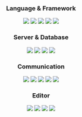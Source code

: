 <!-- ### Hi there 👋 -->

<div align="center">
    <h3>Language & Framework</h3><img src="https://img.shields.io/badge/Python-224766?style=appveyor&logo=Python&logoColor=4784B7">
    <img src="https://img.shields.io/badge/Django-092E20?style=appveyor&logo=Django&logoColor=while">
    <img src="https://img.shields.io/badge/Flask-FFFFFF?style=appveyor&logo=Flask&logoColor=black">
    <img src="https://img.shields.io/badge/FastAPI-009688?style=appveyor&logo=FastAPI&logoColor=white">
    <img src="https://img.shields.io/badge/Anaconda-44A833?style=appveyor&logo=Anaconda&logoColor=white">
    <br>
    <h3>Server & Database</h3>
    <img src="https://img.shields.io/badge/AWS-FF9900?style=appveyor&logo=AmazonAWS&logoColor=black">
    <img src="https://img.shields.io/badge/Nginx-009639?style=appveyor&logo=Nginx&logoColor=white">
    <img src="https://img.shields.io/badge/Ubuntu-E95420?style=appveyor&logo=Ubuntu&logoColor=black">
    <img src="https://img.shields.io/badge/MySQL-016089?style=appveyor&logo=MySQL&logoColor=orange">
    <br>
    <h3>Communication</h3>
    <img src="https://img.shields.io/badge/Git-F05032?style=appveyor&logo=Git&logoColor=black">
    <img src="https://img.shields.io/badge/GitHub-181717?style=appveyor&logo=GitHub&logoColor=white">
    <img src="https://img.shields.io/badge/Notion-FFFFFF?style=appveyor&logo=Notion&logoColor=black">
    <img src="https://img.shields.io/badge/Slack-4A154B?style=appveyor&logo=Slack&logoColor=white">
    <img src="https://img.shields.io/badge/Trello-0179BF?style=appveyor&logo=Trello&logoColor=white">
    <br>
    <h3>Editor</h3>
    <img src="https://img.shields.io/badge/Vim-019733?style=appveyor&logo=Vim&logoColor=black">
    <img src="https://img.shields.io/badge/VSCode-007ACC?style=appveyor&logo=VisualStudioCode&logoColor=white">
    <img src="https://img.shields.io/badge/PyCharm-4FDB7E?style=appveyor&logo=PyCharm&logoColor=black">
    <img src="https://img.shields.io/badge/DataGrip-C266F0?style=appveyor&logo=DataGrip&logoColor=white">
</div>

<!-- **minho-lee0716/minho-lee0716** is a ✨ _special_ ✨ repository because its `README.md` (this file) appears on your GitHub profile.

Here are some ideas to get you started:

- 🔭 I’m currently working on ...
- 🌱 I’m currently learning ...
- 👯 I’m looking to collaborate on ...
- 🤔 I’m looking for help with ...
- 💬 Ask me about ...
- 📫 How to reach me: ...
- 😄 Pronouns: ...
- ⚡ Fun fact: ... -->